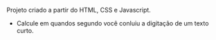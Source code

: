 Projeto criado a partir do HTML, CSS e Javascript. 

* Calcule em quandos segundo você conluiu a digitação de um texto curto.